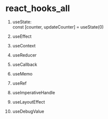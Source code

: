 # react_hooks_all

1. useState:   
    const [counter, updateCounter] = useState(0)

2. useEffect

3. useContext

4. useReducer

5. useCallback

6. useMemo

7. useRef

8. useImperativeHandle

9. useLayoutEffect

10. useDebugValue
